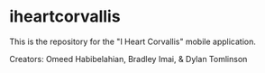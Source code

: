 # iheartcorvallis

This is the repository for the "I Heart Corvallis" mobile application.

Creators: Omeed Habibelahian, Bradley Imai, & Dylan Tomlinson
